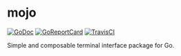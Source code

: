# mojo

[![GoDoc](https://godoc.org/github.com/ravernkoh/mojo?status.svg)](https://godoc.org/github.com/ravernkoh/mojo)
[![GoReportCard](https://goreportcard.com/badge/ravernkoh/mojo)](https://goreportcard.com/report/ravernkoh/mojo)
[![TravisCI](https://travis-ci.org/ravernkoh/mojo.svg?branch=master)](https://travis-ci.org/ravernkoh/mojo)

Simple and composable terminal interface package for Go.
